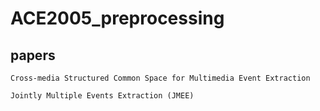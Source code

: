 # ACE2005_preprocessing
## papers
```
Cross-media Structured Common Space for Multimedia Event Extraction
```

```
Jointly Multiple Events Extraction (JMEE)
```
